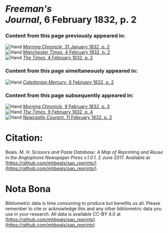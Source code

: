 # *Freeman's Journal*, 6 February 1832, p. 2  
  
### Content from this page previously appeared in:  
![Hand](http://scissorsandpaste.net/wp-content/uploads/2017/06/smallhandpointer.png) [*Morning Chronicle*, 31 January 1832, p. 2](https://mhbeals.github.io/sap_html/Morning-Chronicle/Morning-Chronicle-31-January-1832-p-2)  
![Hand](http://scissorsandpaste.net/wp-content/uploads/2017/06/smallhandpointer.png) [*Manchester Times*, 4 February 1832, p. 2](https://mhbeals.github.io/sap_html/Manchester-Times/Manchester-Times-4-February-1832-p-2)  
![Hand](http://scissorsandpaste.net/wp-content/uploads/2017/06/smallhandpointer.png) [*The Times*, 4 February 1832, p. 2](https://mhbeals.github.io/sap_html/The-Times/The-Times-4-February-1832-p-2)  
  
### Content from this page simeltaneously appeared in:  
![Hand](http://scissorsandpaste.net/wp-content/uploads/2017/06/smallhandpointer.png) [*Caledonian Mercury*, 6 February 1832, p. 2](https://mhbeals.github.io/sap_html/Caledonian-Mercury/Caledonian-Mercury-6-February-1832-p-2)  
  
### Content from this page subsequently appeared in:  
![Hand](http://scissorsandpaste.net/wp-content/uploads/2017/06/smallhandpointer.png) [*Morning Chronicle*, 9 February 1832, p. 3](https://mhbeals.github.io/sap_html/Morning-Chronicle/Morning-Chronicle-9-February-1832-p-3)  
![Hand](http://scissorsandpaste.net/wp-content/uploads/2017/06/smallhandpointer.png) [*The Times*, 9 February 1832, p. 4](https://mhbeals.github.io/sap_html/The-Times/The-Times-9-February-1832-p-4)  
![Hand](http://scissorsandpaste.net/wp-content/uploads/2017/06/smallhandpointer.png) [*Newcastle Courant*, 11 February 1832, p. 2](https://mhbeals.github.io/sap_html/Newcastle-Courant/Newcastle-Courant-11-February-1832-p-2)  


# Citation: 

Beals. M. H. *Scissors and Paste Database: A Map of Reprinting and Reuse in the Anglophone Newspaper Press v.1.0.1.* 2 June 2017. Available at [https://github.com/mhbeals/sap_reprints/](https://github.com/mhbeals/sap_reprints/). 

# Nota Bona

Bibliometric data is time consuming to produce but benefits us all. Please remember to cite or acknowledge this and any other bibliometric data you use in your research. All data is available CC-BY 4.0 at [https://github.com/mhbeals/sap_reprints](https://github.com/mhbeals/sap_reprints)